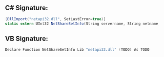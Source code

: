 
## C# Signature:
```cs
[DllImport("netapi32.dll", SetLastError=true)]
static extern UInt32 NetShareSetInfo(String servername, String netname, UInt32 level, ref object buf, out UInt32 parm_err);
```

## VB Signature:
```cs
Declare Function NetShareSetInfo Lib "netapi32.dll" (TODO) As TODO
```
